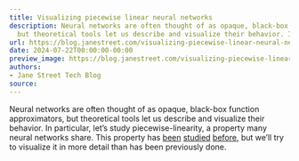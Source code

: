 ```yaml
---
title: Visualizing piecewise linear neural networks
description: Neural networks are often thought of as opaque, black-box function approximators,
  but theoretical tools let us describe and visualize their behavior. In part...
url: https://blog.janestreet.com/visualizing-piecewise-linear-neural-networks/
date: 2024-07-22T00:00:00-00:00
preview_image: https://blog.janestreet.com/visualizing-piecewise-linear-neural-networks/./6_1.png
authors:
- Jane Street Tech Blog
source:
---
```


<p>Neural networks are often thought of as opaque, black-box function approximators, but theoretical tools let us describe and visualize their behavior. In particular, let&rsquo;s study piecewise-linearity, a property many neural networks share. This property has <a href="https://arxiv.org/abs/1312.6098">been</a> <a href="https://arxiv.org/abs/1711.02114">studied</a> <a href="https://arxiv.org/abs/1903.08778">before</a>, but we&rsquo;ll try to visualize it in more detail than has been previously done.&nbsp;</p>


